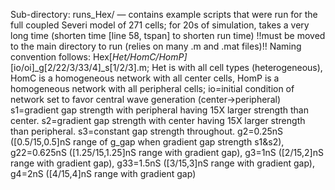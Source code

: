 Sub-directory:
runs_Hex/ — contains example scripts that were run for the full coupled Severi model of 271 cells; for 20s of simulation, takes a very long time (shorten time [line 58, tspan] to shorten run time)
!!must be moved to the main directory to run (relies on many .m and .mat files)!!
Naming convention follows: Hex[_Het/HomC/HomP]_[io/oi]_g[2/22/3/33/4]_s[1/2/3].m; Het is with all cell types (heterogeneous), HomC 
is a homogeneous network with all center cells, HomP is a homogeneous network with all peripheral cells; 
io=initial condition of network set to favor central wave generation (center->peripheral)
s1=gradient gap strength with peripheral having 15X larger strength than center.
s2=gradient gap strength with center having 15X larger strength than peripheral.
s3=constant gap strength throughout.
g2=0.25nS ([0.5/15,0.5]nS range of g_gap when gradient gap strength s1&s2), g22=0.625nS ([1.25/15,1.25]nS range with gradient gap), g3=1nS ([2/15,2]nS range with gradient gap), g33=1.5nS ([3/15,3]nS range with gradient gap), g4=2nS ([4/15,4]nS range with gradient gap)
